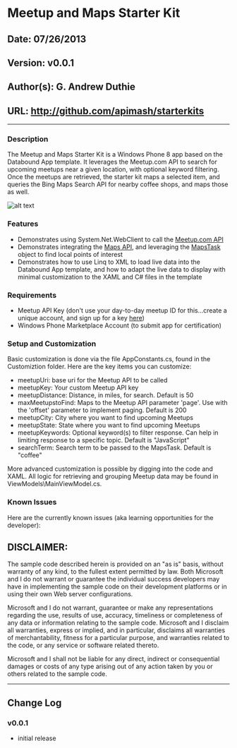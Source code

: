 # Meetup and Maps Starter Kit
## Date: 07/26/2013
## Version: v0.0.1
## Author(s): G. Andrew Duthie
## URL: http://github.com/apimash/starterkits

----------
### Description
The Meetup and Maps Starter Kit is a Windows Phone 8 app based on the Databound App template. It leverages the Meetup.com API to search for upcoming meetups near a given location, with optional keyword filtering. Once the meetups are retrieved, the starter kit maps a selected item, and queries the Bing Maps Search API for nearby coffee shops, and maps those as well.

![alt text][1]

### Features
 - Demonstrates using System.Net.WebClient to call the [Meetup.com API][2]
 - Demonstrates integrating the [Maps API][3], and leveraging the [MapsTask][4] object to find local points of interest
 - Demonstrates how to use Linq to XML to load live data into the Databound App template, and how to adapt the live data to display with minimal customization to the XAML and C# files in the template

### Requirements
 - Meetup API Key (don't use your day-to-day meetup ID for this...create a unique account, and sign up for a key [here][5])
 - Windows Phone Marketplace Account (to submit app for certification)

### Setup and Customization
Basic customization is done via the file AppConstants.cs, found in the Customiztion folder. Here are the key items you can customize:

 - meetupUri: base uri for the Meetup API to be called
 - meetupKey: Your custom Meetup API key
 - meetupDistance: Distance, in miles, for search. Default is 50
 - maxMeetupstoFind: Maps to the Meetup API parameter 'page'. Use with the 'offset' parameter to implement paging. Default is 200
 - meetupCity: City where you want to find upcoming Meetups
 - meetupState: State where you want to find upcoming Meetups
 - meetupKeywords: Optional keyword(s) to filter response. Can help in limiting response to a specific topic. Default is "JavaScript"
 - searchTerm: Search term to be passed to the MapsTask. Default is "coffee"
 
More advanced customization is possible by digging into the code and XAML. All logic for retrieving and grouping Meetup data may be found in ViewModels\MainViewModel.cs.

### Known Issues
Here are the currently known issues (aka learning opportunities for the developer):

## **DISCLAIMER**: 

The sample code described herein is provided on an "as is" basis, without warranty of any kind, to the fullest extent permitted by law. Both Microsoft and I do not warrant or guarantee the individual success developers may have in implementing the sample code on their development platforms or in using their own Web server configurations. 

Microsoft and I do not warrant, guarantee or make any representations regarding the use, results of use, accuracy, timeliness or completeness of any data or information relating to the sample code. Microsoft and I disclaim all warranties, express or implied, and in particular, disclaims all warranties of merchantability, fitness for a particular purpose, and warranties related to the code, or any service or software related thereto. 

Microsoft and I shall not be liable for any direct, indirect or consequential damages or costs of any type arising out of any action taken by you or others related to the sample code.

----------

## Change Log
### v0.0.1

 - initial release


  [1]: https://raw.github.com/apimash/StarterKits/master/Windows%20Phone%20Starter%20Kits/APIMASH_MeetupMaps_StarterKit/MainPage.png "Home Page"
  [2]: http://www.meetup.com/meetup_api/ "Meetup API"
  [3]: http://msdn.microsoft.com/en-US/library/windowsphone/develop/jj207045(v=vs.105).aspx
  [4]: http://msdn.microsoft.com/en-us/library/windowsphone/develop/jj206989(v=vs.105).aspx
  [5]: http://www.meetup.com/meetup_api/ "Meetup API"